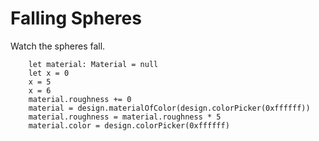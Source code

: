 # Falling Spheres

Watch the spheres fall.

```blocks
    let material: Material = null
    let x = 0
    x = 5
    x = 6
    material.roughness += 0
    material = design.materialOfColor(design.colorPicker(0xffffff))
    material.roughness = material.roughness * 5
    material.color = design.colorPicker(0xffffff)
```

```package
```